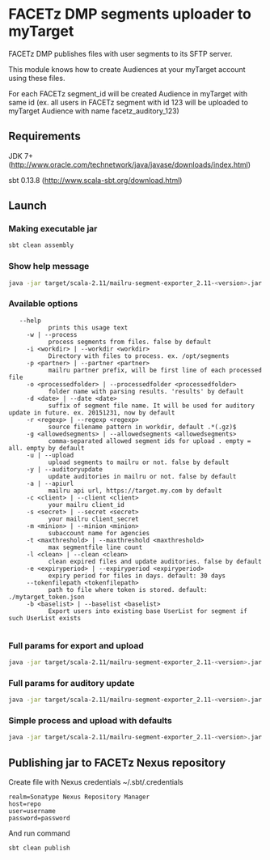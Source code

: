 # FACETz DMP segments uploader to myTarget
FACETz DMP publishes files with user segments to its SFTP server. 

This module knows how to create Audiences at your myTarget account using these files.

For each FACETz segment_id will be created Audience in myTarget with same id (ex. all users in FACETz segment with id 123 will be uploaded to myTarget Audience with name facetz_auditory_123)

## Requirements
JDK 7+ (http://www.oracle.com/technetwork/java/javase/downloads/index.html)

sbt 0.13.8 (http://www.scala-sbt.org/download.html)

## Launch

### Making executable jar
```bash
sbt clean assembly
```

### Show help message
```bash
java -jar target/scala-2.11/mailru-segment-exporter_2.11-<version>.jar --help
```

### Available options
```
   --help
           prints this usage text
     -w | --process
           process segments from files. false by default
     -i <workdir> | --workdir <workdir>
           Directory with files to process. ex. /opt/segments
     -p <partner> | --partner <partner>
           mailru partner prefix, will be first line of each processed file
     -o <processedfolder> | --processedfolder <processedfolder>
           folder name with parsing results. 'results' by default
     -d <date> | --date <date>
           suffix of segment file name. It will be used for auditory update in future. ex. 20151231, now by default
     -r <regexp> | --regexp <regexp>
           source filename pattern in workdir, default .*(.gz)$
     -g <allowedsegments> | --allowedsegments <allowedsegments>
           comma-separated allowed segment ids for upload . empty = all. empty by default
     -u | --upload
           upload segments to mailru or not. false by default
     -y | --auditoryupdate
           update auditories in mailru or not. false by default
     -a | --apiurl
           mailru api url, https://target.my.com by default
     -c <client> | --client <client>
           your mailru client_id
     -s <secret> | --secret <secret>
           your mailru client_secret
     -m <minion> | --minion <minion>
           subaccount name for agencies
     -t <maxthreshold> | --maxthreshold <maxthreshold>
           max segmentfile line count
     -l <clean> | --clean <clean>
           clean expired files and update auditories. false by default
     -e <expiryperiod> | --expiryperiod <expiryperiod>
           expiry period for files in days. default: 30 days
     --tokenfilepath <tokenfilepath>
           path to file where token is stored. default: ./mytarget_token.json
     -b <baselist> | --baselist <baselist>
           Export users into existing base UserList for segment if such UserList exists
           

```

### Full params for export and upload
```bash
java -jar target/scala-2.11/mailru-segment-exporter_2.11-<version>.jar --process --workdir /tmp/gz --processedfolder export-results --date 20150330 --regexp ".*(.gz)$" --partner pr --upload --client someclient --secret somesecret
```

### Full params for auditory update
```bash
java -jar target/scala-2.11/mailru-segment-exporter_2.11-<version>.jar --auditoryupdate --client someclient --secret somesecret --minion 6minion048@agency_client
```


### Simple process and upload with defaults
```bash
java -jar target/scala-2.11/mailru-segment-exporter_2.11-<version>.jar -w -i /tmp/gz -p dl -u -c someclient -s somesecret
```

## Publishing jar to FACETz Nexus repository
Create file with Nexus credentials ~/.sbt/.credentials

```
realm=Sonatype Nexus Repository Manager
host=repo
user=username
password=password
```

And run command

```bash
sbt clean publish
```